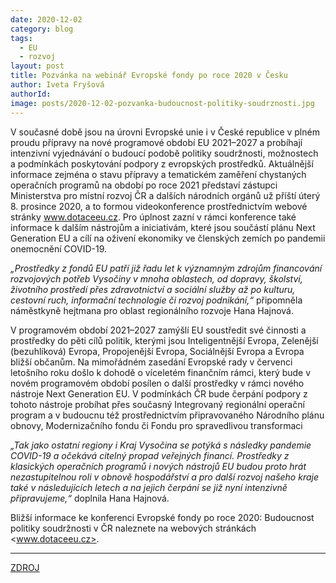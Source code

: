 ```yaml
---
date: 2020-12-02
category: blog
tags:
  - EU
  - rozvoj
layout: post
title: Pozvánka na webinář Evropské fondy po roce 2020 v Česku
author: Iveta Fryšová
authorId:  
image: posts/2020-12-02-pozvanka-budoucnost-politiky-soudrznosti.jpg
---
```


V současné době jsou na úrovni Evropské unie i v České republice v plném proudu přípravy na nové programové období EU 2021–2027 a probíhají intenzivní vyjednávání o budoucí podobě politiky soudržnosti, možnostech a podmínkách poskytování podpory z evropských prostředků. Aktuálnější informace zejména o stavu přípravy a tematickém zaměření chystaných operačních programů na období po roce 2021 představí zástupci Ministerstva pro místní rozvoj ČR a dalších národních orgánů už příští úterý 8. prosince 2020, a to formou videokonference prostřednictvím webové stránky www.dotaceeu.cz. Pro úplnost zazní v rámci konference také informace k dalším nástrojům a iniciativám, které jsou součástí plánu Next Generation EU a cílí na oživení ekonomiky ve členských zemích po pandemii onemocnění COVID-19.
 
*„Prostředky z fondů EU patří již řadu let k významným zdrojům financování rozvojových potřeb Vysočiny v mnoha oblastech, od dopravy, školství, životního prostředí přes zdravotnictví a sociální služby až po kulturu, cestovní ruch, informační technologie či rozvoj podnikání,“* připomněla náměstkyně hejtmana pro oblast regionálního rozvoje Hana Hajnová.

V programovém období 2021–2027 zamýšlí EU soustředit své činnosti a prostředky do pěti cílů politik, kterými jsou Inteligentnější Evropa, Zelenější (bezuhlíková) Evropa, Propojenější Evropa, Sociálnější Evropa a Evropa bližší občanům. Na mimořádném zasedání Evropské rady v červenci letošního roku došlo k dohodě o víceletém finančním rámci, který bude v novém programovém období posílen o další prostředky v rámci nového nástroje Next Generation EU. V podmínkách ČR bude čerpání podpory z tohoto nástroje probíhat přes současný Integrovaný regionální operační program a v budoucnu též prostřednictvím připravovaného Národního plánu obnovy, Modernizačního fondu či Fondu pro spravedlivou transformaci

*„Tak jako ostatní regiony i Kraj Vysočina se potýká s následky pandemie COVID-19 a očekává citelný propad veřejných financí. Prostředky z klasických operačních programů i nových nástrojů EU budou proto hrát nezastupitelnou roli v obnově hospodářství a pro další rozvoj našeho kraje také v následujících letech a na jejich čerpání se již nyní intenzivně připravujeme,“* doplnila Hana Hajnová.

Bližší informace ke konferenci Evropské fondy po roce 2020: Budoucnost politiky soudržnosti v ČR naleznete na webových stránkách <www.dotaceeu.cz>.

---

[ZDROJ](https://www.kr-vysocina.cz/evropske-fondy-po-roce-2020-budoucnost-politiky-soudrznosti-v-cesku/d-4104323/p1=110316)
